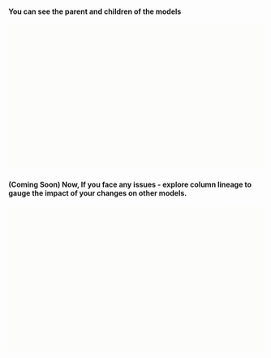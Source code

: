 #### You can see the parent and children of the models

![See the parents and children of your model](./images/model-lineage.gif)

#### (Coming Soon) Now, If you face any issues - explore column lineage to gauge the impact of your changes on other models.

![Column lineage](./images/column-lineage.gif)
